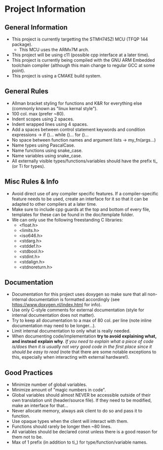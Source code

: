 # Project Information

  ## General Information
  - This project is currently targetting the STMH745ZI MCU (TFQP 144 package).
    - This MCU uses the ARMv7M arch.
  - This project will be using c11 (possible cpp interface at a later time).
  - This project is currently being compiled with the GNU ARM Embedded toolchain
    compiler (although this main change to regular GCC at some point).
  - This project is using a CMAKE build system.

  ## General Rules
  - Allman bracket styling for functions and K&R for everything else
    (commonly known as "linux kernal style").
  - 100 col. max (prefer ~80).
  - Indent scopes using 2 spaces.
  - Indent wrapped lines using 4 spaces.
  - Add a spaces between control statement keywords and condition expressions
    -> if ()... while ()... for ()...
  - No space between function names and argument lists -> my_fn(args...)
  - Name types using PascalCase.
  - Name functions using snake_case.
  - Name variables using snake_case.
  - All externally visible types/functions/variables should have the prefix ti_ 
    (or Ti for types).

  ## Misc Rules & Info
  - Avoid direct use of any compiler specific features. If a compiler-specific
    feature needs to be used, create an interface for it so that it can be adapted
    to other compilers at a later time.
  - Make sure to include cpp guards at the top and bottom of every file, templates
    for these can be found in the doc/template folder.
  - We can only use the following freestanding C libraries:
    - <float.h>
    - <limits.h>
    - <iso646.h>
    - <stdarg.h>
    - <stddef.h>
    - <stdbool.h>
    - <stdint.h>
    - <stdalign.h>
    - <stdnoreturn.h>

  ## Documentation
  - Documentation for this project uses doxygen so make sure that all non-internal
    documentation is formatted accordingly (see https://www.doxygen.nl/index.html for info).
  - Use only C-style comments for external documentation (style for internal documentation
    does not matter).
  - Try to keep all documentation to a max of 80 col. per line (note inline documentation
    may need to be longer...).
  - Limit internal documentation to only what is really needed.
  - When documenting code/implementation **try to avoid explaining what, and instead**
    **explain why**. *If you need to explain what a piece of code is/does then it*
    *is usually not very good code in the first place since it should be easy to read*
    (note that there are some notable exceptions to this, especially when interacting
    with external hardware!).

  ## Good Practices
  - Minimize number of global variables.
  - Minimize amount of "magic numbers in code".
  - Global variables should almost NEVER be accessible outside of their own
    translation unit (header/source file). If they need to be modified, make
    an interface for that...
  - Never allocate memory, always ask client to do so and pass it to function.
  - Use opaque types when the client will interact with them.
  - Functions should rarely be longer then ~80 lines.
  - All variables should be declared const unless there is a good reason for 
    them not to be.
  - Max of 1 prefix (in addition to ti_) for type/function/variable names.